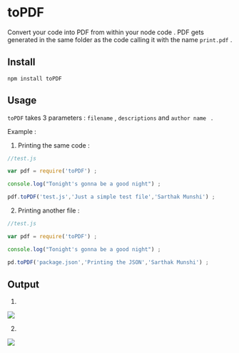 # toPDF
Convert your code into PDF from within your node code . PDF gets generated in the same folder as the code calling 
it with the name `print.pdf` .

## Install
```
npm install toPDF
```

## Usage
`toPDF` takes 3 parameters : `filename` , `descriptions` and `author name ` .

Example :

1) Printing the same code :
```js
//test.js

var pdf = require('toPDF') ;

console.log("Tonight's gonna be a good night") ;

pdf.toPDF('test.js','Just a simple test file','Sarthak Munshi') ;
```

2) Printing another file :
```js
//test.js

var pdf = require('toPDF') ;

console.log("Tonight's gonna be a good night") ;

pd.toPDF('package.json','Printing the JSON','Sarthak Munshi') ;
```

## Output
1)
![](http://i57.tinypic.com/11uiw7n.jpg)

2)
![](http://i62.tinypic.com/28te6ht.jpg)


